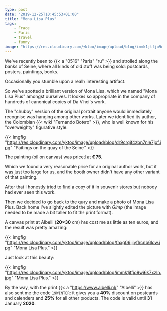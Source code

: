 ```yaml
---
type: post
date: "2019-12-25T10:45:53+01:00"
title: "Mona Lisa Plus"
tags:
    - Frace
    - Paris
    - travel
    - funny
image: "https://res.cloudinary.com/yktoo/image/upload/blog/immk1jtfjo9wj6k7xzln.jpg"
---
```


We've recently been to {{< a "0516" "Paris" "ru" >}} and strolled along the banks of Seine, where all kinds of old stuff was being sold: postcards, posters, paintings, books.

Occasionally you stumble upon a really interesting artifact.

So we've spotted a brilliant version of Mona Lisa, which we named "Mona Lisa Plus" amongst ourselves. It looked so appropriate in the company of hundreds of canonical copies of Da Vinci's work.

<!--more-->

The "chubby" version of the original portrait anyone would immediately recognise was hanging among other works. Later we identified its author, the Colombian {{< wiki "Fernando Botero" >}}, who is well known for his "overweighty" figurative style.

{{< imgfig "https://res.cloudinary.com/yktoo/image/upload/blog/dr9crqif4zbn7nle7jof.jpg" "Paitings on the quay of the Seine." >}}

The painting (oil on canvas) was priced at **€ 75**.

Which we found a very reasonable price for an original author work, but it was just too large for us, and the booth owner didn't have any other variant of that painting.

After that I honestly tried to find a copy of it in souvenir stores but nobody had ever seen this work.

Then we decided to go back to the quay and make a photo of Mona Lisa Plus. Back home I've slightly edited the picture  with *Gimp* (the image needed to be made a bit taller to fit the print format).

A canvas print at Albelli (**20×30** cm) has cost me as little as ten euros, and the result was pretty amazing:

{{< imgfig "https://res.cloudinary.com/yktoo/image/upload/blog/faxg06jjjyflrcnb6low.jpg" "Mona Lisa Plus." >}}

Just look at this beauty:

{{< imgfig "https://res.cloudinary.com/yktoo/image/upload/blog/immk1jtfjo9wj6k7xzln.jpg" "Mona Lisa Plus." >}}

By the way, with the print {{< a "https://www.albelli.nl/" "Albelli" >}} has also sent me the code `19WINTER`: it gives you a **40%** discount on postcards and calenders and **25%** for all other products. The code is valid until **31** January **2020**.
